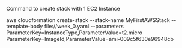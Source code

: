 Command to create stack with 1 EC2 Instance

aws cloudformation create-stack --stack-name MyFirstAWSStack --template-body file://week_0.yaml --parameters ParameterKey=InstanceType,ParameterValue=t2.micro ParameterKey=ImageId,ParameterValue=ami-009c5f630e96948cb 
